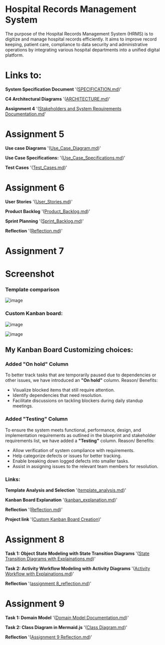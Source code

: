 # Hospital Records Management System  

The purpose of the Hospital Records Management System (HRMS) is to digitize and manage hospital records efficiently. It aims to improve record keeping, patient care, compliance to data security and administrative operations by integrating various hospital departments into a unified digital platform. 

# Links to:

**System Specification Document**   '([SPECIFICATION.md](https://github.com/Salizwa100/Hospital-Records-Management-System/blob/main/SPECIFICATION.md))'   

**C4 Architectural Diagrams**  '([ARCHITECTURE.md](https://github.com/Salizwa100/Hospital-Records-Management-System/blob/main/ARCHITECTURE.md))'


**Assignment 4**    '([Stakeholders and System Requirements Documentation.md](https://github.com/Salizwa100/Hospital-Records-Management-System/blob/main/Assignment4.md)'     

# **Assignment 5**
**Use case Diagrams**  '([Use_Case_Diagram.md](https://github.com/Salizwa100/Hospital-Records-Management-System/blob/main/Use_Case_Diagram.md))'       


**Use Case Specifications:**  '([Use_Case_Specifications.md](https://github.com/Salizwa100/Hospital-Records-Management-System/blob/main/Use_Case_Specifications.md))'   

**Test Cases**  '([Test_Cases.md](https://github.com/Salizwa100/Hospital-Records-Management-System/blob/main/Test_Cases.md))' 

# **Assignment 6**

**User Stories**  '([User_Stories.md](https://github.com/Salizwa100/Hospital-Records-Management-System/blob/main/User_Stories.md))'        

**Product Backlog**  '([Product_Backlog.md](https://github.com/Salizwa100/Hospital-Records-Management-System/blob/main/Product_Backlog.md))'      

**Sprint Planning**  '([Sprint_Backlog.md](https://github.com/Salizwa100/Hospital-Records-Management-System/blob/main/Sprint_Backlog.md))'    

**Reflection**  '([Reflection.md](https://github.com/Salizwa100/Hospital-Records-Management-System/blob/main/Reflection.md))'       



# **Assignment 7**

# **Screenshot**   

### Template comparison
![image](https://github.com/user-attachments/assets/1904437a-69ce-4d10-bd1d-05ffc23c4a96)     

### Custom Kanban board:  

![image](https://github.com/user-attachments/assets/282c8354-cb9b-4dc1-910d-df51dd839a67)     

![image](https://github.com/user-attachments/assets/097e9834-2dbc-4b07-84a7-0b0da570c375)     

## My Kanban Board Customizing choices:

### Added "On hold" Column
To better track tasks that are temporarily paused due to dependencies or other issues, we have introduced an **"On hold"** column. Reason/ Benefits:   
- Visualize blocked items that still require attention.
- Identify dependencies that need resolution.
- Facilitate discussions on tackling blockers during daily standup meetings.

### Added "Testing" Column
To ensure the system meets functional, performance, design, and implementation requirements as outlined in the blueprint and stakeholder requirements list, we have added a **"Testing"** column. Reason/ Benefits:
- Allow verification of system compliance with requirements.
- Help categorize defects or issues for better tracking.
- Enable breaking down logged defects into smaller tasks.
- Assist in assigning issues to the relevant team members for resolution.




### Links:

**Template Analysis and Selection**  '([template_analysis.md](https://github.com/Salizwa100/Hospital-Records-Management-System/blob/main/template_analysis.md))'        

**Kanban Board Explanation**  '([kanban_explanation.md](https://github.com/Salizwa100/Hospital-Records-Management-System/blob/main/kanban_explanation.md))'

**Reflection**  '([Reflection.md](https://github.com/Salizwa100/Hospital-Records-Management-System/blob/main/Reflection.md))'  

**Project link** '([Custom Kanban Board Creation](https://github.com/users/Salizwa100/projects/9))'        



# **Assignment 8**

**Task 1: Object State Modeling with State Transition Diagrams**  '([State Transition Diagrams with Explainations.md](https://github.com/Salizwa100/Hospital-Records-Management-System/blob/main/State%20Transition%20Diagrams%20with%20Explainations.md))'     

**Task 2: Activity Workflow Modeling with Activity Diagrams** '([Activity Workflow with Explainations.md](https://github.com/Salizwa100/Hospital-Records-Management-System/blob/main/Activity%20Workflow%20with%20Explainations.md))'  


**Reflection**  '([assignment 8_reflection.md](https://github.com/Salizwa100/Hospital-Records-Management-System/blob/main/assignment%208_reflection.md))'


# **Assignment 9**

**Task 1: Domain Model** '([Domain Model Documentation.md](https://github.com/Salizwa100/Hospital-Records-Management-System/blob/main/Domain%20Model%20Documentation.md))'

**Task 2: Class Diagram in Mermaid.js** '([Class Diagram.md](https://github.com/Salizwa100/Hospital-Records-Management-System/blob/main/ClassDiagram.md))'

**Reflection**  '([Assignment 9 Reflection.md](https://github.com/Salizwa100/Hospital-Records-Management-System/blob/main/Assignment%209%20Reflection.md))'











